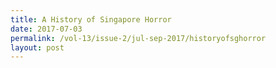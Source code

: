 ```yaml
---
title: A History of Singapore Horror
date: 2017-07-03
permalink: /vol-13/issue-2/jul-sep-2017/historyofsghorror
layout: post
---
```

